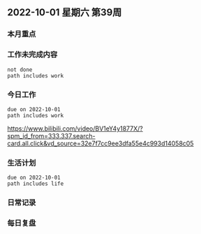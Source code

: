 
##  2022-10-01 星期六 第39周 

### 本月重点

### 工作未完成内容
```tasks
not done
path includes work
```


### 今日工作


```tasks
due on 2022-10-01
path includes work
```


https://www.bilibili.com/video/BV1eY4y1877X/?spm_id_from=333.337.search-card.all.click&vd_source=32e7f7cc9ee3dfa55e4c993d14058c05


### 生活计划
```tasks
due on 2022-10-01
path includes life
```




### 日常记录




### 每日复盘




